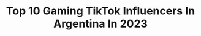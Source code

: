 ---
title: Top 10 Gaming TikTok Influencers In Argentina In 2023
description: >-
  Find top gaming TikTok influencers in Argentina in 2023. Most popular hashtags: #parati #fyp #foryou #foryoupage.
platform: TikTok
hits: 26
text_top: See the best TikTok accounts on inBeat.
text_bottom: Our database has 26 TikTok influencers like this in Argentina for you to connect with.
profiles:
  - username: "airsoftbb"
    fullname: >-
      Brian from airsoftBB
    bio: >-
      ⚪️Airsoft & 💻 gaming Suscríbanse a mi YouTube ⬇️ Objetivo 450k !!
    location: "Argentina"
    followers: 416800
    engagement: 849
    commentsToLikes: 0.012624
    id: ckcj4ftpe58280j23pdav84m8
    verified: false
    hashtags: "#warzone, #airsoftclips, #airsoftbb, #fyp"
  - username: "edits._.arte._"
    fullname: >-
      ._.
    bio: >-
      no bio yet
    location: "Argentina"
    followers: 3987
    engagement: 2224
    commentsToLikes: 0.055944
    id: ckavtaf6j610e0j23z5mnc8t2
    verified: false
    hashtags: "#noenparati, #greenscreen, #gamingmovil, #parati"
  - username: "denftw"
    fullname: >-
      denftw
    bio: >-
      Me gustan lo' jueguitos 🎮 Ig: denftw1 Seguime en Twitch, me re ayudás 💕 210k🔒
    location: "Argentina"
    followers: 198600
    engagement: 1758
    commentsToLikes: 0.023422
    id: ckbangh9geawq0j238kelyern
    verified: false
    hashtags: "#gamergirl, #fortnite, #lolcito, #internet"
  - username: "tech.3d"
    fullname: >-
      Ian Carrasco
    bio: >-
      Proyectos, impresiones, cosplays y más 😉
    location: "Argentina"
    followers: 50900
    engagement: 1012
    commentsToLikes: 0.010683
    id: ckb9kq4jkct9g0j23m0i0d34x
    verified: false
    hashtags: "#spiderman, #starwars, #impresion3d, #marvel"
  - username: "_..lili..._"
    fullname: >-
      Lili :D
    bio: >-
      😾👍
    location: "Argentina"
    followers: 4479
    engagement: 2141
    commentsToLikes: 0.070591
    id: ckd6wirogsd7n0j23la6flgzd
    verified: false
    hashtags: "#paratiporfa, #videojuegos, #ahreporqueduojajj, #creeendios"
  - username: "_francisco.m"
    fullname: >-
      Francisco Maldonado 👽
    bio: >-
      lo que pinte...soy buena onda brotherrr. mi Instagram está arriba👆🏻 seguimee
    location: "Argentina"
    followers: 3724
    engagement: 1759
    commentsToLikes: 0.030334
    id: ckcjblik491t90j234tszhygd
    verified: false
    hashtags: "#parati, #fyb, #arg, #destacame"
  - username: "winsor77yt"
    fullname: >-
      lawi.ff
    bio: >-
      SEGUIME EN YOU TUBE ♡ ☝️☝️ EDAD:19 ID: 1901004126 NUEVO VIDEO :( 👇👇
    location: "Argentina"
    followers: 312300
    engagement: 1446
    commentsToLikes: 0.016209
    id: ckd5n5c98wj8y0j23pmi12woj
    verified: false
    hashtags: "#trending, #foryoupage, #tiktok, #ffcc"
  - username: "limonuvu"
    fullname: >-
      skiusmy 😾👊🏻
    bio: >-
      tengo 22,0 k de personas en mi corazón ❤❤❤
    location: "Argentina"
    followers: 22000
    engagement: 2463
    commentsToLikes: 0.050420
    id: cka0g483q2ka40i78qim1mrya
    verified: false
    hashtags: "#zybooooky, #enparati, #gacha, #amongus"
  - username: "vickyherrera"
    fullname: >-
      Vicky Herrera
    bio: >-
      Gracias por seguirme, te amo✨🤍
    location: "Argentina"
    followers: 43300
    engagement: 1444
    commentsToLikes: 0.030273
    id: ckb8z5djae9dm0j23hkttwe65
    verified: false
    hashtags: "#ty, #tt40t, #love, #go"
  - username: ".aesthetic.vintage._"
    fullname: >-
      ♡𝓭𝓮 𝓽𝓸𝓭𝓸 𝓾𝓷 𝓹𝓸𝓬𝓸♡
    bio: >-
      ✿𝓿𝓲𝓭𝓮𝓸𝓼 𝓭𝓲𝓪𝓻𝓲𝓸𝓼✿ ❀𝓶𝓮𝓽𝓪:15K❀ ☆𝓰𝓻𝓪𝓬𝓲𝓪𝓼 𝓹𝓸𝓻 𝓵𝓸𝓼 10k☆
    location: "Argentina"
    followers: 10600
    engagement: 1673
    commentsToLikes: 0.021476
    id: ckd05xtnia1nu0j23iken1n2m
    verified: false
    hashtags: "#aesthetic, #fyp, #impresionado, #zxycba"
---